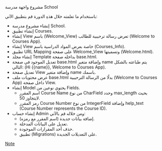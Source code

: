 مشروع واجهة مدرسة School

باستخدام ما تعلمته خلال هذهِ الدورة قم بتطبيق الآتي:

*   إنشاء مشروع مدرسة School.
*   إنشاء تطبيق Courses.
*   إنشاء View باسم (Welcome\_View) تعرض رسالة ترحيبية للطالب (Welcome to Courses App).
*   إنشاء View خاصة بعرض المواد الدراسية باسم (Courses\_Info).
*   تطبيق URL Mapping على صفحة Welcome\_View وتسميتها (Welcome.html).
*   إنشاء مجلد Template بداخله صفحة base.html.
*   تعديل الموجود في صفحة base.html وإضافة متغير name يتم طباعته بالشكل التالي: (Hi {{name}}, Welcome to Courses App).
*   تعديل صفحة View وإضافة متغير name باسمك.
*   عرض محتويات ملف base.html بدلًا من الرسالة الترحيبية (Welcome to Courses App) داخل صفحة View.
*   إنشاء Model يحتوي نوعين من Fields.
    *   اسم المقرر Course Name من نوع CharField وحدد max\_length بحيث لايتجاوز 50.
    *   رمز المقرر Course Number من نوع IntegerField وإضافة help\_text (Course Number represents the Course ID).
*   إنشاء حساب Admin ومن خلاله قم بالآتي:
    *   إضافة بيانات جديدة (اسم المقرر مع رمزه).
    *   تعديل على البيانات المدخلة.
    *   حذف أحد المقرارات الموجودة.
    *   تطبيق (Migrations) على التعديلات الجديدة.

[Note](School/NOTE.md)